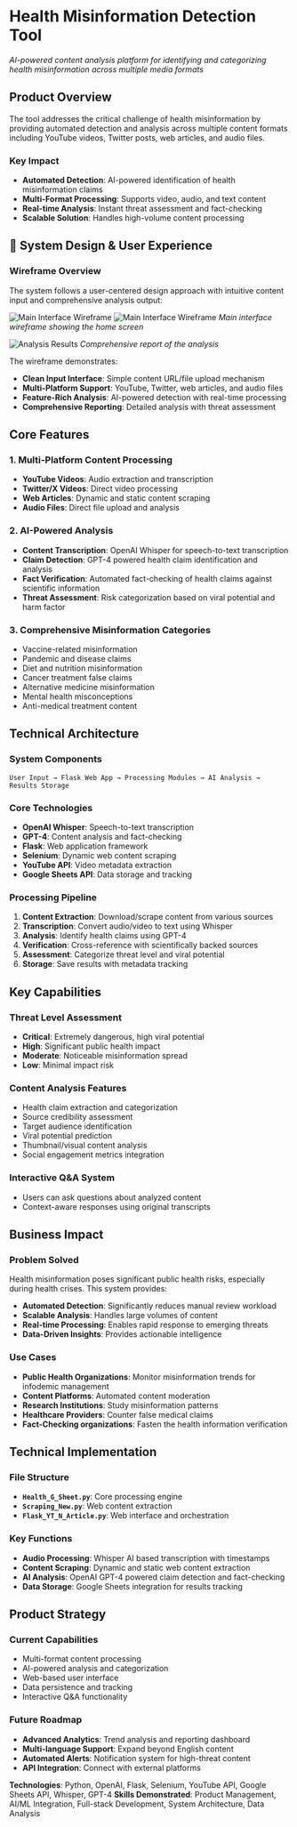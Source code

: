 # Health Misinformation Detection Tool
*AI-powered content analysis platform for identifying and categorizing health misinformation across multiple media formats*

## Product Overview

The tool addresses the critical challenge of health misinformation by providing automated detection and analysis across multiple content formats including YouTube videos, Twitter posts, web articles, and audio files.

### Key Impact
- **Automated Detection**: AI-powered identification of health misinformation claims
- **Multi-Format Processing**: Supports video, audio, and text content
- **Real-time Analysis**: Instant threat assessment and fact-checking
- **Scalable Solution**: Handles high-volume content processing

## 🎨 System Design & User Experience

### Wireframe Overview
The system follows a user-centered design approach with intuitive content input and comprehensive analysis output:

![Main Interface Wireframe](images/01-main-interface.jpeg)
![Main Interface Wireframe](images/02-main-interface.jpeg)
*Main interface wireframe showing the home screen*

![Analysis Results](images/03-analysis-results.jpeg)
*Comprehensive report of the analysis*

The wireframe demonstrates:
- **Clean Input Interface**: Simple content URL/file upload mechanism
- **Multi-Platform Support**: YouTube, Twitter, web articles, and audio files
- **Feature-Rich Analysis**: AI-powered detection with real-time processing
- **Comprehensive Reporting**: Detailed analysis with threat assessment

## Core Features

### 1. Multi-Platform Content Processing
- **YouTube Videos**: Audio extraction and transcription
- **Twitter/X Videos**: Direct video processing
- **Web Articles**: Dynamic and static content scraping
- **Audio Files**: Direct file upload and analysis

### 2. AI-Powered Analysis
- **Content Transcription**: OpenAI Whisper for speech-to-text transcription 
- **Claim Detection**: GPT-4 powered health claim identification and analysis
- **Fact Verification**: Automated fact-checking of health claims against scientific information 
- **Threat Assessment**: Risk categorization based on viral potential and harm factor

### 3. Comprehensive Misinformation Categories
- Vaccine-related misinformation
- Pandemic and disease claims
- Diet and nutrition misinformation
- Cancer treatment false claims
- Alternative medicine misinformation
- Mental health misconceptions
- Anti-medical treatment content

## Technical Architecture

### System Components
```
User Input → Flask Web App → Processing Modules → AI Analysis → Results Storage
```

### Core Technologies
- **OpenAI Whisper**: Speech-to-text transcription
- **GPT-4**: Content analysis and fact-checking
- **Flask**: Web application framework
- **Selenium**: Dynamic web content scraping
- **YouTube API**: Video metadata extraction
- **Google Sheets API**: Data storage and tracking

### Processing Pipeline
1. **Content Extraction**: Download/scrape content from various sources
2. **Transcription**: Convert audio/video to text using Whisper
3. **Analysis**: Identify health claims using GPT-4
4. **Verification**: Cross-reference with scientifically backed sources
5. **Assessment**: Categorize threat level and viral potential
6. **Storage**: Save results with metadata tracking

## Key Capabilities

### Threat Level Assessment
- **Critical**: Extremely dangerous, high viral potential
- **High**: Significant public health impact
- **Moderate**: Noticeable misinformation spread
- **Low**: Minimal impact risk

### Content Analysis Features
- Health claim extraction and categorization
- Source credibility assessment
- Target audience identification
- Viral potential prediction
- Thumbnail/visual content analysis
- Social engagement metrics integration

### Interactive Q&A System
- Users can ask questions about analyzed content
- Context-aware responses using original transcripts

## Business Impact

### Problem Solved
Health misinformation poses significant public health risks, especially during health crises. This system provides:
- **Automated Detection**: Significantly reduces manual review workload
- **Scalable Analysis**: Handles large volumes of content
- **Real-time Processing**: Enables rapid response to emerging threats
- **Data-Driven Insights**: Provides actionable intelligence

### Use Cases
- **Public Health Organizations**: Monitor misinformation trends for infodemic management 
- **Content Platforms**: Automated content moderation
- **Research Institutions**: Study misinformation patterns
- **Healthcare Providers**: Counter false medical claims
- **Fact-Checking organizations**: Fasten the health information verification

## Technical Implementation

### File Structure
- **`Health_G_Sheet.py`**: Core processing engine
- **`Scraping_New.py`**: Web content extraction
- **`Flask_YT_N_Article.py`**: Web interface and orchestration

### Key Functions
- **Audio Processing**: Whisper AI based transcription with timestamps
- **Content Scraping**: Dynamic and static web content extraction
- **AI Analysis**: OpenAI GPT-4 powered claim detection and fact-checking
- **Data Storage**: Google Sheets integration for results tracking

## Product Strategy

### Current Capabilities
- Multi-format content processing
- AI-powered analysis and categorization
- Web-based user interface
- Data persistence and tracking
- Interactive Q&A functionality

### Future Roadmap
- **Advanced Analytics**: Trend analysis and reporting dashboard
- **Multi-language Support**: Expand beyond English content
- **Automated Alerts**: Notification system for high-threat content
- **API Integration**: Connect with external platforms

**Technologies**: Python, OpenAI, Flask, Selenium, YouTube API, Google Sheets API, Whisper, GPT-4
**Skills Demonstrated**: Product Management, AI/ML Integration, Full-stack Development, System Architecture, Data Analysis
